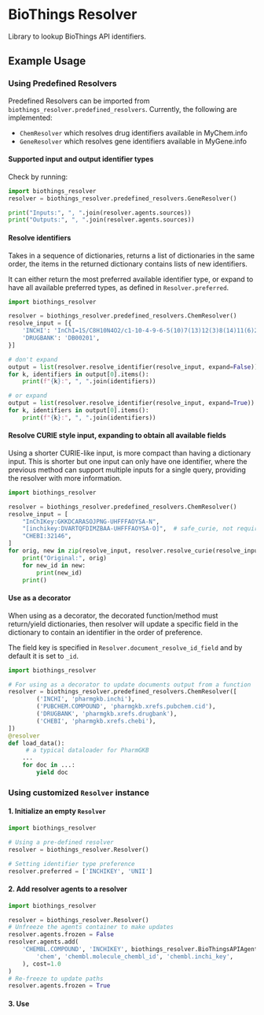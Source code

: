 # BioThings Resolver

Library to lookup BioThings API identifiers.

## Example Usage

### Using Predefined Resolvers

Predefined Resolvers can be imported from `biothings_resolver.predefined_resolvers`.
Currently, the following are implemented:

- `ChemResolver` which resolves drug identifiers available in MyChem.info
- `GeneResolver` which resolves gene identifiers available in MyGene.info

#### Supported input and output identifier types

Check by running:
```python
import biothings_resolver
resolver = biothings_resolver.predefined_resolvers.GeneResolver()

print("Inputs:", ", ".join(resolver.agents.sources))
print("Outputs:", ", ".join(resolver.agents.sources))

```

#### Resolve identifiers

Takes in a sequence of dictionaries, returns a list of dictionaries in the same
order, the items in the returned dictionary contains lists of new identifiers.

It can either return the most preferred available identifier type, or expand to
have all available preferred types, as defined in `Resolver.preferred`. 

```python
import biothings_resolver

resolver = biothings_resolver.predefined_resolvers.ChemResolver()
resolve_input = [{
    'INCHI': 'InChI=1S/C8H10N4O2/c1-10-4-9-6-5(10)7(13)12(3)8(14)11(6)2/h4H,1-3H3',
    'DRUGBANK': 'DB00201',
}]

# don't expand
output = list(resolver.resolve_identifier(resolve_input, expand=False))
for k, identifiers in output[0].items():
    print(f"{k}:", ", ".join(identifiers))

# or expand
output = list(resolver.resolve_identifier(resolve_input, expand=True))
for k, identifiers in output[0].items():
    print(f"{k}:", ", ".join(identifiers))
```

#### Resolve CURIE style input, expanding to obtain all available fields

Using a shorter CURIE-like input, is more compact than having a dictionary
input. This is shorter but one input can only have one identifier, where the
previous method can support multiple inputs for a single query, providing the
resolver with more information.

```python
import biothings_resolver

resolver = biothings_resolver.predefined_resolvers.ChemResolver()
resolve_input = [
    "InChIKey:GKKDCARASOJPNG-UHFFFAOYSA-N",
    "[inchikey:DVARTQFDIMZBAA-UHFFFAOYSA-O]",  # safe_curie, not required
    "CHEBI:32146",
]
for orig, new in zip(resolve_input, resolver.resolve_curie(resolve_input, expand=True)):
    print("Original:", orig)
    for new_id in new:
        print(new_id)
    print()
```

#### Use as a decorator

When using as a decorator, the decorated function/method must return/yield
dictionaries, then resolver will update a specific field in the dictionary to
contain an identifier in the order of preference.

The field key is specified in `Resolver.document_resolve_id_field` and by
default it is set to `_id`.

```python
import biothings_resolver

# For using as a decorator to update documents output from a function
resolver = biothings_resolver.predefined_resolvers.ChemResolver([
        ('INCHI', 'pharmgkb.inchi'),
        ('PUBCHEM.COMPOUND', 'pharmgkb.xrefs.pubchem.cid'),
        ('DRUGBANK', 'pharmgkb.xrefs.drugbank'),
        ('CHEBI', 'pharmgkb.xrefs.chebi'),
])
@resolver
def load_data():
     # a typical dataloader for PharmGKB
    ... 
    for doc in ...:
        yield doc
```

### Using customized `Resolver` instance

#### 1. Initialize an empty `Resolver`
```python
import biothings_resolver

# Using a pre-defined resolver
resolver = biothings_resolver.Resolver()

# Setting identifier type preference
resolver.preferred = ['INCHIKEY', 'UNII']
```

#### 2. Add resolver agents to a resolver
```python
import biothings_resolver

resolver = biothings_resolver.Resolver()
# Unfreeze the agents container to make updates
resolver.agents.frozen = False
resolver.agents.add(
    'CHEMBL.COMPOUND', 'INCHIKEY', biothings_resolver.BioThingsAPIAgent(
        'chem', 'chembl.molecule_chembl_id', 'chembl.inchi_key',
    ), cost=1.0             
)
# Re-freeze to update paths
resolver.agents.frozen = True
```

#### 3. Use
